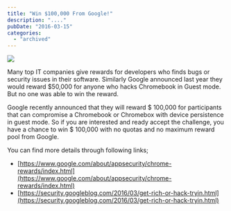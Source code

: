 ```yaml
---
title: "Win $100,000 From Google!"
description: "...."
pubDate: "2016-03-15"
categories: 
  - "archived"
---
```


[![](/images/blog-google-raining-money.jpg)](https://3.bp.blogspot.com/-NKdHnJZmPUg/Vug2VcnmEyI/AAAAAAAACz8/x4NUMDJlsVUlB5GUwxPxN8XhXaBbZf_Sw/s1600/blog-google-raining-money.jpg)

  

Many top IT companies give rewards for developers who finds bugs or security issues in their software. Similarly Google announced last year they would reward $50,000 for anyone who hacks Chromebook in Guest mode. But no one was able to win the reward.

  

Google recently announced that they will reward $ 100,000 for participants that can compromise a Chromebook or Chromebox with device persistence in guest mode. So if you are interested and ready accept the challenge, you have a chance to win $ 100,000 with no quotas and no maximum reward pool from Google.

  

You can find more details through following links;

  

- [https://www.google.com/about/appsecurity/chrome-rewards/index.html](https://www.google.com/about/appsecurity/chrome-rewards/index.html)
- [https://security.googleblog.com/2016/03/get-rich-or-hack-tryin.html](https://security.googleblog.com/2016/03/get-rich-or-hack-tryin.html)
